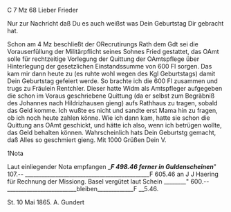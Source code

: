 C 7 Mz 68
Lieber Frieder

Nur zur Nachricht daß Du es auch weißst was Dein Geburtstag Dir gebracht hat.

Schon am 4 Mz beschließt der ORecrutirungs Rath dem Gdt sei die Vorauserfüllung der Militärpflicht seines Sohnes Fried gestattet, das OAmt solle für rechtzeitige Vorlegung der Quittung der OAmtspflege über Hinterlegung der gesetzlichen Einstandssumme von 600 Fl sorgen. Das kam mir dann heute zu (es ruhte wohl wegen des Kgl Geburtstags) damit Dein Geburtstag gefeiert werde. So brachte ich die 600 Fl zusammen und trugs zu Fräulein Rentchler. Dieser hatte Widm als Amtspfleger aufgegeben die schon im Voraus geschriebene Quittung (da er selbst zum Begräbniß des Johannes nach Hildrizhausen gieng) aufs Rathhaus zu tragen, sobald das Geld komme. Ich wußte es nicht und sandte erst Mama hin zu fragen, ob ich noch heute zahlen könne. Wie ich dann kam, hatte sie schon die Quittung ans OAmt geschickt, und hätte ich also, wenn ich betrügen wollte, das Geld behalten können. Wahrscheinlich hats Dein Geburtstg gemacht, daß Alles so geschmiert gieng. Mit 1000 Grüßen  Dein V.


 1Nota

Laut einliegender Nota empfangen ____________F 498.46
_____ferner in Guldenscheinen________________" 107.--
_____________________________________________F 605.46
an J J Haering für Rechnung der
Missiong. Basel vergütet laut Schein ________" 600.--
_________________________bleiben_____________F __5.46.

St. 10 Mai 1865.
 A. Gundert
